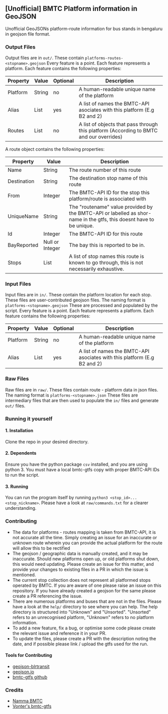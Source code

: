 ## [Unofficial] BMTC Platform information in GeoJSON
Unofficial GeoJSONs platform-route information for bus stands in bengaluru
in geojson file format.

### Output Files
Output files are in `out/`. These contain `platforms-routes-<stopname>.geojson`
Every feature is a point. Each feature represents a platform. Each feature contains the following properties:

| Property | Value  | Optional | Description                                                                             |
|----------|--------|----------|-----------------------------------------------------------------------------------------|
| Platform | String | no       | A human-readable unique name of the platform                                            |
| Alias    | List   | yes      | A list of names the BMTC-API asociates with this platform (E.g B2 and 2)                |
| Routes   | List   | no       | A list of objects that pass through this platform (According to BMTC and our overrides) |

A route object contains the following properties:

| Property    | Value           | Description                                                                                                         |
|-------------|-----------------|---------------------------------------------------------------------------------------------------------------------|
| Name        | String          | The route number of this route                                                                                      |
| Destination | String          | The destination stop name of this route                                                                             |
| From        | Integer         | The BMTC-API ID for the stop this platform/route is associated with                                                 |
| UniqueName  | String          | The "routename" value provided by the BMTC-API or labelled as shor-name in the gtfs, this doesnt have to be unique. |
| Id          | Integer         | The BMTC-API ID for this route                                                                                      |
| BayReported | Null or Integer | The bay this is reported to be in.                                                                                  |
| Stops       | List            | A list of stop names this route is known to go through, this is not necessarily exhaustive.                         |

### Input Files
Input files are in `in/`. These contain the platform location for each stop. These files are user-contributed geojson files. The naming format is `platforms-<stopname>.geojson`
These are processed and populated by the script.
Every feature is a point. Each feature represents a platform. Each feature contains the following properties:

| Property | Value  | Optional | Description                                                              |
|----------|--------|----------|--------------------------------------------------------------------------|
| Platform | String | no       | A human-readable unique name of the platform                             |
| Alias    | List   | yes      | A list of names the BMTC-API asociates with this platform (E.g B2 and 2) |

### Raw Files
Raw files are in `raw/`. These files contain route - platform data in json files. The naming format is `platforms-<stopname>.json`
These files are intermediary files that are then used to populate the `in/` files and generate `out/` files.

### Running it yourself
#### 1. Installation
Clone the repo in your desired directory.
#### 2. Dependents
Ensure you have the python package `csv` installed, and you are using python 3. You must have a local bmtc-gtfs copy
with proper BMTC-API IDs to run the script.
#### 3. Running
You can run the program itself by running `python3 <stop_id>... <stop_nickname>`.
Please have a look at `raw/commands.txt` for a clearer understanding.

### Contributing
- The data for platforms - routes mapping is taken from BMTC-API, it is not accurate all the time. Simply creating an issue
for an inaccurate or unknown route wherein you can provide the actual platform for the route will allow this to be rectified
- The geojson / geographic data is manually created, and it may be inaccurate. Should new platforms open up, or old 
platforms shut down, this would need updating. Please create an issue for this matter, and provide your changes to existing 
files in a PR in which the issue is mentioned.
- The current stop collection does not represent all platformed stops operated by BMTC. If you are aware of one please raise
an issue on this repository. If you have already created a geojson for the same please create a PR referencing the issue.
- There are numerous platforms and buses that are not in the files. Please have a look at the `help/` directory to see where you can help.
The help directory is structured into "Unknown" and "Unsorted". "Unsorted" refers to an unrecognised platform, "Unknown" refers to no platform information.
- To add a new feature, fix a bug, or optimise some code please create the relevant issue and reference it in your PR.
- To update the files, please create a PR with the description noting the date, and if possible please link / upload the gtfs used for the run.
#### Tools for Contributing
- [geojson-blrtransit](https://geojson.blrtransit.com/)
- [geojson.io](https://geojson.io/)
- [bmtc-gtfs github](https://github.com/Vonter/bmtc-gtfs/)

### Credits

- [Namma BMTC](https://bmtcwebportal.amnex.com/commuter/dashboard)
- [Vonter's bmtc-gtfs](https://github.com/Vonter/bmtc-gtfs)

